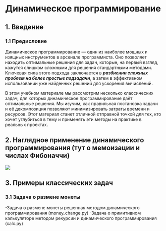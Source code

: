 # Динамическое программирование
## 1. Введение
### 1.1 Предисловие
Динамическое программирование — один из наиболее мощных и изящных инструментов в арсенале программиста. Оно позволяет находить оптимальные решения для задач, которые, на первый взгляд, кажутся слишком сложными для решения стандартными методами. Ключевая сила этого подхода заключается в ***разбиении сложных проблем на более простые подзадачи***, а затем в эффективном использовании уже найденных решений для ускорения вычислений.

В этом учебном материале мы рассмотрим несколько классических задач, для которых динамическое программирование даёт оптимальные решения. Мы изучим, как правильная постановка задачи и её декомпозиция позволяют минимизировать затраты времени и ресурсов. Этот материал станет отличной отправной точкой для тех, кто хочет углубиться в тему и применять эти методы на практике в реальных проектах.

## 2. Наглядное применение динамического программирования (тут о мемоизации и числах Фибоначчи)

<img src="https://latex.codecogs.com/gif.latex?s=\text{sensor reading}"/> 

## 3. Примеры классических задач
### 3.1 Задача о размене монеты

-Задача о размене монеты решенная методом динамического программирования (money_change.py)
-Задача о примитивном калькуляторе методом рекурсии и динамического программирования (calc.py)
